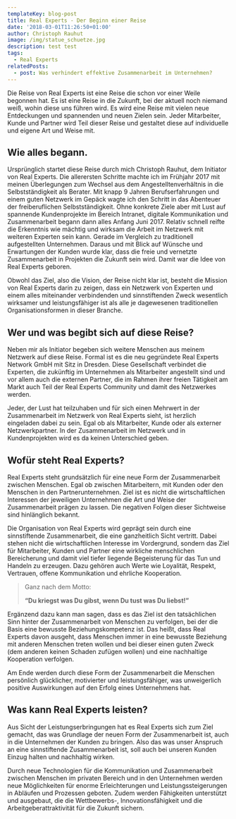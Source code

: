 ```yaml
---
templateKey: blog-post
title: Real Experts - Der Beginn einer Reise
date: '2018-03-01T11:26:50+01:00'
author: Christoph Rauhut
image: /img/statue_schuetze.jpg
description: test test
tags:
  - Real Experts
relatedPosts:
  - post: Was verhindert effektive Zusammenarbeit im Unternehmen?
---
```

Die Reise von Real Experts ist eine Reise die schon vor einer Weile begonnen hat. Es ist eine Reise in die Zukunft, bei der aktuell noch niemand weiß, wohin diese uns führen wird. Es wird eine Reise mit vielen neue Entdeckungen und spannenden und neuen Zielen sein. Jeder Mitarbeiter, Kunde und Partner wird Teil dieser Reise und gestaltet diese auf individuelle und eigene Art und Weise mit. 

## Wie alles begann.

Ursprünglich startet diese Reise durch mich Christoph Rauhut, dem Initiator von Real Experts. Die allerersten Schritte machte ich im Frühjahr 2017 mit meinen Überlegungen zum Wechsel aus dem Angestelltenverhältnis in die Selbstständigkeit als Berater. Mit knapp 9 Jahren Berufserfahrungen und einem guten Netzwerk im Gepäck wagte ich den Schritt in das Abenteuer der freiberuflichen Selbstständigkeit. Ohne konkrete Ziele aber mit Lust auf spannende Kundenprojekte im Bereich Intranet, digitale Kommunikation und Zusammenarbeit begann dann alles Anfang Juni 2017. Relativ schnell reifte die Erkenntnis wie mächtig und wirksam die Arbeit im Netzwerk mit weiteren Experten sein kann. Gerade im Vergleich zu traditionell aufgestellten Unternehmen. Daraus und mit Blick auf Wünsche und Erwartungen der Kunden wurde klar, dass die freie und vernetzte Zusammenarbeit in Projekten die Zukunft sein wird. Damit war die Idee von Real Experts geboren. 

Obwohl das Ziel, also die Vision, der Reise nicht klar ist, besteht die Mission von Real Experts darin zu zeigen, dass ein Netzwerk von Experten und einem alles miteinander verbindenden und sinnstiftenden Zweck wesentlich wirksamer und leistungsfähiger ist als alle je dagewesenen traditionellen Organisationsformen in dieser Branche. 

## Wer und was begibt sich auf diese Reise?

Neben mir als Initiator begeben sich weitere Menschen aus meinem Netzwerk auf diese Reise. Formal ist es die neu gegründete Real Experts Network GmbH mit Sitz in Dresden. Diese Gesellschaft verbindet die Experten, die zukünftig im Unternehmen als Mitarbeiter angestellt sind und vor allem auch die externen Partner, die im Rahmen ihrer freien Tätigkeit am Markt auch Teil der Real Experts Community und damit des Netzwerkes werden. 

Jeder, der Lust hat teilzuhaben und für sich einen Mehrwert in der Zusammenarbeit im Netzwerk von Real Experts sieht, ist herzlich eingeladen dabei zu sein. Egal ob als Mitarbeiter, Kunde oder als externer Netzwerkpartner. In der Zusammenarbeit im Netzwerk und in Kundenprojekten wird es da keinen Unterschied geben. 

## Wofür steht Real Experts?

Real Experts steht grundsätzlich für eine neue Form der Zusammenarbeit zwischen Menschen. Egal ob zwischen Mitarbeitern, mit Kunden oder den Menschen in den Partnerunternehmen. Ziel ist es nicht die wirtschaftlichen Interessen der jeweiligen Unternehmen die Art und Weise der Zusammenarbeit prägen zu lassen. Die negativen Folgen dieser Sichtweise sind hinlänglich bekannt. 

Die Organisation von Real Experts wird geprägt sein durch eine sinnstiftende Zusammenarbeit, die eine ganzheitlich Sicht vertritt. Dabei stehen nicht die wirtschaftlichen Interesse im Vordergrund, sondern das Ziel für Mitarbeiter, Kunden und Partner eine wirkliche menschlichen Bereicherung und damit viel tiefer liegende Begeisterung für das Tun und Handeln zu erzeugen. Dazu gehören auch Werte wie Loyalität, Respekt, Vertrauen, offene Kommunikation und ehrliche Kooperation. 

> Ganz nach dem Motto: 
>
> **“Du kriegst was Du gibst, wenn Du tust was Du liebst!”**

Ergänzend dazu kann man sagen, dass es das Ziel ist den tatsächlichen Sinn hinter der Zusammenarbeit von Menschen zu verfolgen, bei der die Basis eine bewusste Beziehungskompetenz ist. Das heißt, dass Real Experts davon ausgeht, dass Menschen immer in eine bewusste Beziehung mit anderen Menschen treten wollen und bei dieser einen guten Zweck (dem anderen keinen Schaden zufügen wollen) und eine nachhaltige Kooperation verfolgen. 

Am Ende werden durch diese Form der Zusammenarbeit die Menschen persönlich glücklicher, motivierter und leistungsfähiger, was unweigerlich positive Auswirkungen auf den Erfolg eines Unternehmens hat. 

## Was kann Real Experts leisten?

Aus Sicht der Leistungserbringungen hat es Real Experts sich zum Ziel gemacht, das was Grundlage der neuen Form der Zusammenarbeit ist, auch in die Unternehmen der Kunden zu bringen. Also das was unser Anspruch an eine sinnstiftende Zusammenarbeit ist, soll auch bei unseren Kunden Einzug halten und nachhaltig wirken. 

Durch neue Technologien für die Kommunikation und Zusammenarbeit zwischen Menschen im privaten Bereich und in den Unternehmen werden neue Möglichkeiten für enorme Erleichterungen und Leistungssteigerungen in Abläufen und Prozessen geboten. Zudem werden Fähigkeiten unterstützt und ausgebaut, die die Wettbewerbs-, Innovationsfähigkeit und die Arbeitgeberattraktivität für die Zukunft sichern.
